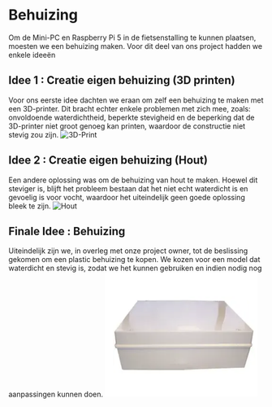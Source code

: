 # Behuizing

Om de Mini-PC en Raspberry Pi 5 in de fietsenstalling te kunnen plaatsen, moesten we een behuizing maken. Voor dit deel van ons project hadden we enkele ideeën


## Idee 1 : Creatie eigen behuizing (3D printen)

Voor ons eerste idee dachten we eraan om zelf een behuizing te maken met een 3D-printer. Dit bracht echter enkele problemen met zich mee, zoals: onvoldoende waterdichtheid, beperkte stevigheid en de beperking dat de 3D-printer niet groot genoeg kan printen, waardoor de constructie niet stevig zou zijn.
<img src="image1.png" style="width: 300px; height: auto;" alt="3D-Print">
## Idee 2 : Creatie eigen behuizing (Hout)

Een andere oplossing was om de behuizing van hout te maken. Hoewel dit steviger is, blijft het probleem bestaan dat het niet echt waterdicht is en gevoelig is voor vocht, waardoor het uiteindelijk geen goede oplossing bleek te zijn.
<img src="imag2.png" style="width: 300px; height: auto;" alt="Hout">
## Finale Idee : Behuizing

Uiteindelijk zijn we, in overleg met onze project owner, tot de beslissing gekomen om een plastic behuizing te kopen. We kozen voor een model dat waterdicht en stevig is, zodat we het kunnen gebruiken en indien nodig nog aanpassingen kunnen doen.
<img src="image.png" style="width: 300px; height: auto;" alt="Plastic behuizing">